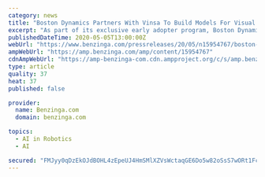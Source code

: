 ```yaml
---
category: news
title: "Boston Dynamics Partners With Vinsa To Build Models For Visual AI Workflows"
excerpt: "As part of its exclusive early adopter program, Boston Dynamics, a world leader in mobile manipulation robots, today announced"
publishedDateTime: 2020-05-05T13:00:00Z
webUrl: "https://www.benzinga.com/pressreleases/20/05/n15954767/boston-dynamics-partners-with-vinsa-to-build-models-for-visual-ai-workflows"
ampWebUrl: "https://amp.benzinga.com/amp/content/15954767"
cdnAmpWebUrl: "https://amp-benzinga-com.cdn.ampproject.org/c/s/amp.benzinga.com/amp/content/15954767"
type: article
quality: 37
heat: 37
published: false

provider:
  name: Benzinga.com
  domain: benzinga.com

topics:
  - AI in Robotics
  - AI

secured: "FMJyy0qDzEkOJdBOHL4zEpeUJ4HmSMlXZVsWctaqGE6Do5w82oSsS7wORt1FcNiFOl1kDpQ9tTOoBBXh7dFH18odyaBvrpTPxVo6oLUzR5PZdNq5yTIRmTX0eJz4XoRLMIMh1duYSYfT84Hu/lUPwUS1TV3+lofeNCfCU4JTfC7WjUG7oqHeoFmmmArPTxr4n2imt3it6sEwYlflpq161OYj9lvi76m7e+L6uI26r5wvPLNu+6vtfzsk29hsxL4UnWXmVxELVGEnXyIuCjeYofXcmpqeuTmch7pypGnTKPDjg/KxXNxnpKaWxKbsjaCW;CKNsPPv25NMJXvZmeFKSRw=="
---
```


